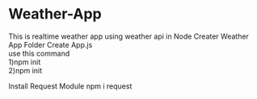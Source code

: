 # Weather-App
This is realtime weather app using weather api in Node 
Creater Weather App Folder
Create App.js <br>
use this command <br>
1)npm init <br>
2)npm init

Install Request Module 
npm i request
